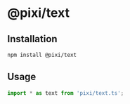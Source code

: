 # @pixi/text

## Installation

```bash
npm install @pixi/text
```

## Usage

```js
import * as text from 'pixi/text.ts';
```